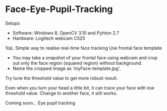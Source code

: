 # Face-Eye-Pupil-Tracking
Setups	
- Software: Windows 8, OpenCV 3.10 and Pyhton 2.7	
- Hardware: Logitech webcam C525

1(a). Simple way to realise real-time face tracking
Use frontal face template
- You may take a snapshot of your frontal face using webcam and crop out only the face region (squared region) without background. 
- Name the cropped image as 'myFace-template.jpg'.


Try tune the threshold value to get more robust result. 

Even when you turn your head a little bit, it can trace your face with low threshold value.	Change to another face, it still works.


Coming soon...
Eye pupil tracking
